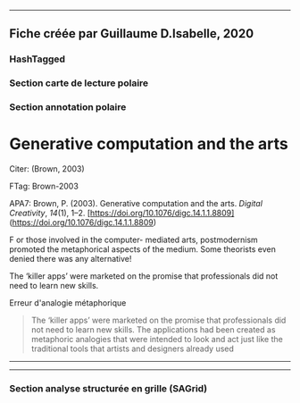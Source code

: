 
----
Fiche créée par Guillaume D.Isabelle, 2020 
---- 

### HashTagged 


### Section carte de lecture polaire
### Section annotation polaire
Generative computation and the arts
===================================



Citer: (Brown, 2003)

FTag: Brown-2003

APA7: Brown, P. (2003). Generative computation and the arts. _Digital Creativity_, _14_(1), 1–2. [https://doi.org/10.1076/digc.14.1.1.8809] (https://doi.org/10.1076/digc.14.1.1.8809)



F or those involved in the computer- mediated arts, postmodernism promoted the metaphorical aspects of the medium. Some theorists even denied there was any alternative!



The ‘killer apps’ were marketed on the promise that professionals did not need to learn new skills.



Erreur d'analogie métaphorique

>The ‘killer apps’ were marketed on the promise that professionals did not need to learn new skills. The applications had been created as metaphoric analogies that were intended to look and act just like the traditional tools that artists and designers already used






----

----



### Section analyse structurée en grille (SAGrid)


